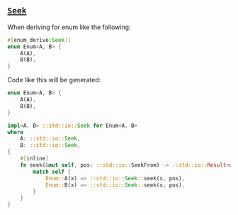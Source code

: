 ## [`Seek`](https://doc.rust-lang.org/std/io/trait.Seek.html)

When deriving for enum like the following:

```rust
#[enum_derive(Seek)]
enum Enum<A, B> {
    A(A),
    B(B),
}
```

Code like this will be generated:

```rust
enum Enum<A, B> {
    A(A),
    B(B),
}

impl<A, B> ::std::io::Seek for Enum<A, B>
where
    A: ::std::io::Seek,
    B: ::std::io::Seek,
{
    #[inline]
    fn seek(&mut self, pos: ::std::io::SeekFrom) -> ::std::io::Result<u64> {
        match self {
            Enum::A(x) => ::std::io::Seek::seek(x, pos),
            Enum::B(x) => ::std::io::Seek::seek(x, pos),
        }
    }
}
```
